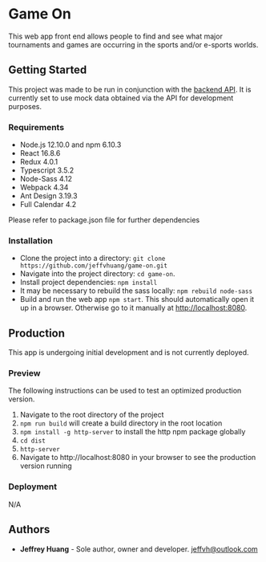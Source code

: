 # Game On

This web app front end allows people to find and see what major tournaments and games are occurring in the sports and/or e-sports worlds.

## Getting Started

This project was made to be run in conjunction with the [backend API](https://github.com/jeffvhuang/game-on-api.git). It is currently set to use mock data obtained via the API for development purposes.

### Requirements

- Node.js 12.10.0 and npm 6.10.3
- React 16.8.6
- Redux 4.0.1
- Typescript 3.5.2
- Node-Sass 4.12
- Webpack 4.34
- Ant Design 3.19.3
- Full Calendar 4.2

Please refer to package.json file for further dependencies

### Installation

- Clone the project into a directory: `git clone https://github.com/jeffvhuang/game-on.git`
- Navigate into the project directory: `cd game-on`.
- Install project dependencies: `npm install`
- It may be necessary to rebuild the sass locally: `npm rebuild node-sass`
- Build and run the web app `npm start`. This should automatically open it up in a browser. Otherwise go to it manually at [http://localhost:8080](http://localhost:8080).

## Production

This app is undergoing initial development and is not currently deployed.

### Preview

The following instructions can be used to test an optimized production version.

1. Navigate to the root directory of the project
2. `npm run build` will create a build directory in the root location
3. `npm install -g http-server` to install the http npm package globally
4. `cd dist`
5. `http-server`
6. Navigate to http://localhost:8080 in your browser to see the production version running

### Deployment

N/A

## Authors

- **Jeffrey Huang** - Sole author, owner and developer. jeffvh@outlook.com
